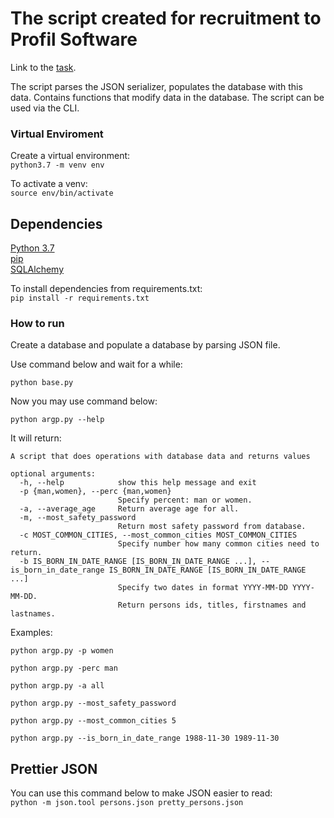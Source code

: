 # The script created for recruitment to Profil Software

Link to the [task](https://git.profil-software.com/recruitment-july-2020/backend).

The script parses the JSON serializer, populates the database with this data.
Contains functions that modify data in the database. The script can be used via the CLI.


### Virtual Enviroment
Create a virtual environment: <br/>
`python3.7 -m venv env`

To activate a venv: <br/>
`source env/bin/activate`

## Dependencies
[Python 3.7](https://www.python.org/downloads/) <br>
[pip](https://pip.pypa.io/en/stable/installing/) <br>
[SQLAlchemy](https://docs.sqlalchemy.org/en/13/intro.html)

To install dependencies from requirements.txt: <br>
`pip install -r requirements.txt`

### How to run

Create a database and populate a database by parsing JSON file.

Use command below and wait for a while:

`python base.py`
 
 Now you may use command below:
 
 `python argp.py --help`
 
 It will return:
 
```
A script that does operations with database data and returns values

optional arguments:
  -h, --help            show this help message and exit
  -p {man,women}, --perc {man,women}
                        Specify percent: man or women.
  -a, --average_age     Return average age for all.
  -m, --most_safety_password
                        Return most safety password from database.
  -c MOST_COMMON_CITIES, --most_common_cities MOST_COMMON_CITIES
                        Specify number how many common cities need to return.
  -b IS_BORN_IN_DATE_RANGE [IS_BORN_IN_DATE_RANGE ...], --is_born_in_date_range IS_BORN_IN_DATE_RANGE [IS_BORN_IN_DATE_RANGE ...]
                        Specify two dates in format YYYY-MM-DD YYYY-MM-DD.
                        Return persons ids, titles, firstnames and lastnames.

```

Examples:

`python argp.py -p women`

`python argp.py -perc man`

`python argp.py -a all`

`python argp.py --most_safety_password`

`python argp.py --most_common_cities 5`

`python argp.py --is_born_in_date_range 1988-11-30 1989-11-30`


## Prettier JSON

You can use this command below to make JSON easier to read: <br/>
`python -m json.tool persons.json pretty_persons.json`
